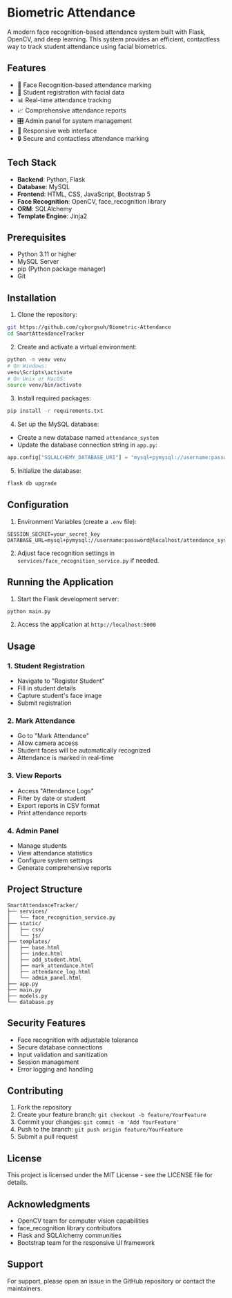 # Biometric Attendance

A modern face recognition-based attendance system built with Flask, OpenCV, and deep learning. This system provides an efficient, contactless way to track student attendance using facial biometrics.

## Features

- 👤 Face Recognition-based attendance marking
- 📝 Student registration with facial data
- 📊 Real-time attendance tracking
- 📈 Comprehensive attendance reports
- 🎛️ Admin panel for system management
- 📱 Responsive web interface
- 🔒 Secure and contactless attendance marking

## Tech Stack

- **Backend**: Python, Flask
- **Database**: MySQL
- **Frontend**: HTML, CSS, JavaScript, Bootstrap 5
- **Face Recognition**: OpenCV, face_recognition library
- **ORM**: SQLAlchemy
- **Template Engine**: Jinja2

## Prerequisites

- Python 3.11 or higher
- MySQL Server
- pip (Python package manager)
- Git

## Installation

1. Clone the repository:
```bash
git https://github.com/cyborgsuh/Biometric-Attendance
cd SmartAttendanceTracker
```

2. Create and activate a virtual environment:
```bash
python -m venv venv
# On Windows:
venv\Scripts\activate
# On Unix or MacOS:
source venv/bin/activate
```

3. Install required packages:
```bash
pip install -r requirements.txt
```

4. Set up the MySQL database:
- Create a new database named `attendance_system`
- Update the database connection string in `app.py`:
```python
app.config["SQLALCHEMY_DATABASE_URI"] = "mysql+pymysql://username:password@localhost/attendance_system"
```

5. Initialize the database:
```bash
flask db upgrade
```

## Configuration

1. Environment Variables (create a `.env` file):
```env
SESSION_SECRET=your_secret_key
DATABASE_URL=mysql+pymysql://username:password@localhost/attendance_system
```

2. Adjust face recognition settings in `services/face_recognition_service.py` if needed.

## Running the Application

1. Start the Flask development server:
```bash
python main.py
```

2. Access the application at `http://localhost:5000`

## Usage

### 1. Student Registration
- Navigate to "Register Student"
- Fill in student details
- Capture student's face image
- Submit registration

### 2. Mark Attendance
- Go to "Mark Attendance"
- Allow camera access
- Student faces will be automatically recognized
- Attendance is marked in real-time

### 3. View Reports
- Access "Attendance Logs"
- Filter by date or student
- Export reports in CSV format
- Print attendance reports

### 4. Admin Panel
- Manage students
- View attendance statistics
- Configure system settings
- Generate comprehensive reports

## Project Structure

```
SmartAttendanceTracker/
├── services/
│   └── face_recognition_service.py
├── static/
│   ├── css/
│   └── js/
├── templates/
│   ├── base.html
│   ├── index.html
│   ├── add_student.html
│   ├── mark_attendance.html
│   ├── attendance_log.html
│   └── admin_panel.html
├── app.py
├── main.py
├── models.py
└── database.py
```

## Security Features

- Face recognition with adjustable tolerance
- Secure database connections
- Input validation and sanitization
- Session management
- Error logging and handling

## Contributing

1. Fork the repository
2. Create your feature branch: `git checkout -b feature/YourFeature`
3. Commit your changes: `git commit -m 'Add YourFeature'`
4. Push to the branch: `git push origin feature/YourFeature`
5. Submit a pull request

## License

This project is licensed under the MIT License - see the LICENSE file for details.

## Acknowledgments

- OpenCV team for computer vision capabilities
- face_recognition library contributors
- Flask and SQLAlchemy communities
- Bootstrap team for the responsive UI framework

## Support

For support, please open an issue in the GitHub repository or contact the maintainers.